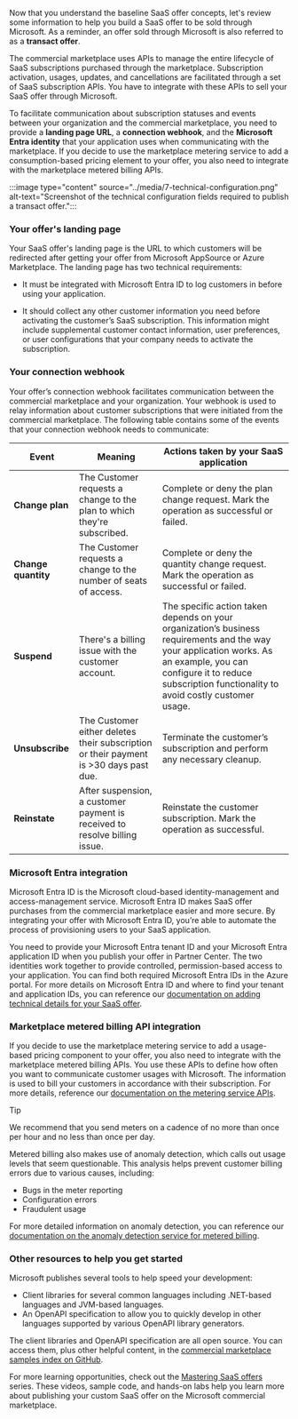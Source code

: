Now that you understand the baseline SaaS offer concepts, let's review some information to help you build a SaaS offer to be sold through Microsoft. As a reminder, an offer sold through Microsoft is also referred to as a **transact offer**.

The commercial marketplace uses APIs to manage the entire lifecycle of SaaS subscriptions purchased through the marketplace. Subscription activation, usages, updates, and cancellations are facilitated through a set of SaaS subscription APIs. You have to integrate with these APIs to sell your SaaS offer through Microsoft.

To facilitate communication about subscription statuses and events between your organization and the commercial marketplace, you need to provide a **landing page URL**, a **connection webhook**, and the **Microsoft Entra identity** that your application uses when communicating with the marketplace. If you decide to use the marketplace metering service to add a consumption-based pricing element to your offer, you also need to integrate with the marketplace metered billing APIs.

:::image type="content" source="../media/7-technical-configuration.png" alt-text="Screenshot of the technical configuration fields required to publish a transact offer.":::

### Your offer's landing page

Your SaaS offer's landing page is the URL to which customers will be redirected after getting your offer from Microsoft AppSource or Azure Marketplace. The landing page has two technical requirements:

- It must be integrated with Microsoft Entra ID to log customers in before using your application.

- It should collect any other customer information you need before activating the customer’s SaaS subscription. This information might include supplemental customer contact information, user preferences, or user configurations that your company needs to activate the subscription.

### Your connection webhook

Your offer’s connection webhook facilitates communication between the commercial marketplace and your organization. Your webhook is used to relay information about customer subscriptions that were initiated from the commercial marketplace. The following table contains some of the events that your connection webhook needs to communicate:

| Event             | Meaning                                                                                    | Actions taken by your SaaS application                                                                                                                                                                                            |
|-------------------|--------------------------------------------------------------------------------------------|-----------------------------------------------------------------------------------------------------------------------------------------------------------------------------------------------------------------------------------|
| **Change plan**       | The Customer requests a change to the plan to which they're subscribed.                              | Complete or deny the plan change request. Mark the operation as successful or failed.                                                                                                                                             |
| **Change quantity** | The Customer requests a change to the number of seats of access.                        | Complete or deny the quantity change request. Mark the operation as successful or failed.                                                                                                                                         |
| **Suspend**           | There's a billing issue with the customer account.                                | The specific action taken depends on your organization’s business requirements and the way your application works. As an example, you can configure it to reduce subscription functionality to avoid costly customer usage.  |
| **Unsubscribe**       | The Customer either deletes their subscription or their payment is >30 days past due. | Terminate the customer’s subscription and perform any necessary cleanup.                                                                                                                                                          |
| **Reinstate**         | After suspension, a customer payment is received to resolve billing issue.               | Reinstate the customer subscription. Mark the operation as successful.                                                                                                                                                            |

<a name='azure-active-directory-azure-ad-integration'></a>

### Microsoft Entra integration

Microsoft Entra ID is the Microsoft cloud-based identity-management and access-management service. Microsoft Entra ID makes SaaS offer purchases from the commercial marketplace easier and more secure. By integrating your offer with Microsoft Entra ID, you’re able to automate the process of provisioning users to your SaaS application.

You need to provide your Microsoft Entra tenant ID and your Microsoft Entra application ID when you publish your offer in Partner Center. The two identities work together to provide controlled, permission-based access to your application. You can find both required Microsoft Entra IDs in the Azure portal. For more details on Microsoft Entra ID and where to find your tenant and application IDs, you can reference our [documentation on adding technical details for your SaaS offer](/azure/marketplace/create-new-saas-offer-technical).

### Marketplace metered billing API integration

If you decide to use the marketplace metering service to add a usage-based pricing component to your offer, you also need to integrate with the marketplace metered billing APIs. You use these APIs to define how often you want to communicate customer usages with Microsoft. The information is used to bill your customers in accordance with their subscription. For more details, reference our [documentation on the metering service APIs](/azure/marketplace/partner-center-portal/marketplace-metering-service-apis).

> [!TIP]
> We recommend that you send meters on a cadence of no more than once per hour and no less than once per day.

Metered billing also makes use of anomaly detection, which calls out usage levels that seem questionable. This analysis helps prevent customer billing errors due to various causes, including:

- Bugs in the meter reporting
- Configuration errors
- Fraudulent usage

For more detailed information on anomaly detection, you can reference our [documentation on the anomaly detection service for metered billing](/azure/marketplace/partner-center-portal/anomaly-detection-service-for-metered-billing).

### Other resources to help you get started

Microsoft publishes several tools to help speed your development:

- Client libraries for several common languages including .NET-based languages and JVM-based languages.
- An OpenAPI specification to allow you to quickly develop in other languages supported by various OpenAPI library generators.

The client libraries and OpenAPI specification are all open source. You can access them, plus other helpful content, in the [commercial marketplace samples index on GitHub](https://github.com/Azure-Samples/commercial-marketplace-samples).

For more learning opportunities, check out the [Mastering SaaS offers](https://aka.ms/MasteringTheMarketplace/saas) series. These videos, sample code, and hands-on labs help you learn more about publishing your custom SaaS offer on the Microsoft commercial marketplace.
